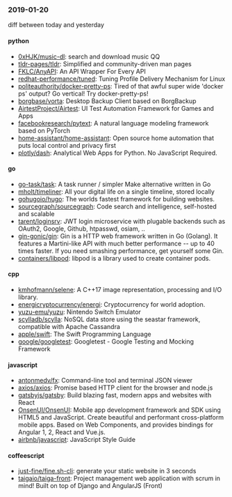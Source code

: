 ### 2019-01-20
diff between today and yesterday

#### python
* [0xHJK/music-dl](https://github.com/0xHJK/music-dl): search and download music QQ
* [tldr-pages/tldr](https://github.com/tldr-pages/tldr):  Simplified and community-driven man pages
* [FKLC/AnyAPI](https://github.com/FKLC/AnyAPI): An API Wrapper For Every API
* [redhat-performance/tuned](https://github.com/redhat-performance/tuned): Tuning Profile Delivery Mechanism for Linux
* [politeauthority/docker-pretty-ps](https://github.com/politeauthority/docker-pretty-ps): Tired of that awful super wide 'docker ps' output? Go vertical! Try docker-pretty-ps!
* [borgbase/vorta](https://github.com/borgbase/vorta): Desktop Backup Client based on BorgBackup
* [AirtestProject/Airtest](https://github.com/AirtestProject/Airtest): UI Test Automation Framework for Games and Apps
* [facebookresearch/pytext](https://github.com/facebookresearch/pytext): A natural language modeling framework based on PyTorch
* [home-assistant/home-assistant](https://github.com/home-assistant/home-assistant):  Open source home automation that puts local control and privacy first
* [plotly/dash](https://github.com/plotly/dash): Analytical Web Apps for Python. No JavaScript Required.

#### go
* [go-task/task](https://github.com/go-task/task): A task runner / simpler Make alternative written in Go
* [mholt/timeliner](https://github.com/mholt/timeliner): All your digital life on a single timeline, stored locally
* [gohugoio/hugo](https://github.com/gohugoio/hugo): The worlds fastest framework for building websites.
* [sourcegraph/sourcegraph](https://github.com/sourcegraph/sourcegraph): Code search and intelligence, self-hosted and scalable
* [tarent/loginsrv](https://github.com/tarent/loginsrv): JWT login microservice with plugable backends such as OAuth2, Google, Github, htpasswd, osiam, ..
* [gin-gonic/gin](https://github.com/gin-gonic/gin): Gin is a HTTP web framework written in Go (Golang). It features a Martini-like API with much better performance -- up to 40 times faster. If you need smashing performance, get yourself some Gin.
* [containers/libpod](https://github.com/containers/libpod): libpod is a library used to create container pods.

#### cpp
* [kmhofmann/selene](https://github.com/kmhofmann/selene): A C++17 image representation, processing and I/O library.
* [energicryptocurrency/energi](https://github.com/energicryptocurrency/energi): Cryptocurrency for world adoption.
* [yuzu-emu/yuzu](https://github.com/yuzu-emu/yuzu): Nintendo Switch Emulator
* [scylladb/scylla](https://github.com/scylladb/scylla): NoSQL data store using the seastar framework, compatible with Apache Cassandra
* [apple/swift](https://github.com/apple/swift): The Swift Programming Language
* [google/googletest](https://github.com/google/googletest): Googletest - Google Testing and Mocking Framework

#### javascript
* [antonmedv/fx](https://github.com/antonmedv/fx): Command-line tool and terminal JSON viewer 
* [axios/axios](https://github.com/axios/axios): Promise based HTTP client for the browser and node.js
* [gatsbyjs/gatsby](https://github.com/gatsbyjs/gatsby): Build blazing fast, modern apps and websites with React
* [OnsenUI/OnsenUI](https://github.com/OnsenUI/OnsenUI): Mobile app development framework and SDK using HTML5 and JavaScript. Create beautiful and performant cross-platform mobile apps. Based on Web Components, and provides bindings for Angular 1, 2, React and Vue.js.
* [airbnb/javascript](https://github.com/airbnb/javascript): JavaScript Style Guide

#### coffeescript
* [just-fine/fine.sh-cli](https://github.com/just-fine/fine.sh-cli): generate your static website in 3 seconds
* [taigaio/taiga-front](https://github.com/taigaio/taiga-front): Project management web application with scrum in mind! Built on top of Django and AngularJS (Front)
